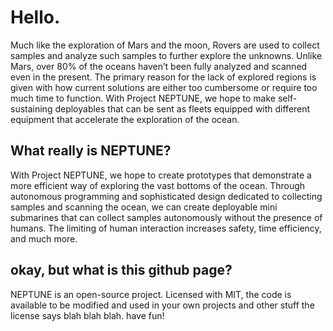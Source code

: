 # Hello.

Much like the exploration of Mars and the moon, Rovers are used to collect samples and analyze such samples to further explore the unknowns. Unlike Mars, over 80% of the oceans haven’t been fully analyzed and scanned even in the present. The primary reason for the lack of explored regions is given with how current solutions are either too cumbersome or require too much time to function. With Project NEPTUNE, we hope to make self-sustaining deployables that can be sent as fleets equipped with different equipment that accelerate the exploration of the ocean.

## What really is NEPTUNE?

With Project NEPTUNE, we hope to create prototypes that demonstrate a more efficient way of exploring the vast bottoms of the ocean. Through autonomous programming and sophisticated design dedicated to collecting samples and scanning the ocean, we can create deployable mini submarines that can collect samples autonomously without the presence of humans. The limiting of human interaction increases safety, time efficiency, and much more.

## okay, but what is this github page?

NEPTUNE is an open-source project. Licensed with MIT, the code is available to be modified and used in your own projects and other stuff the license says blah blah blah. have fun!